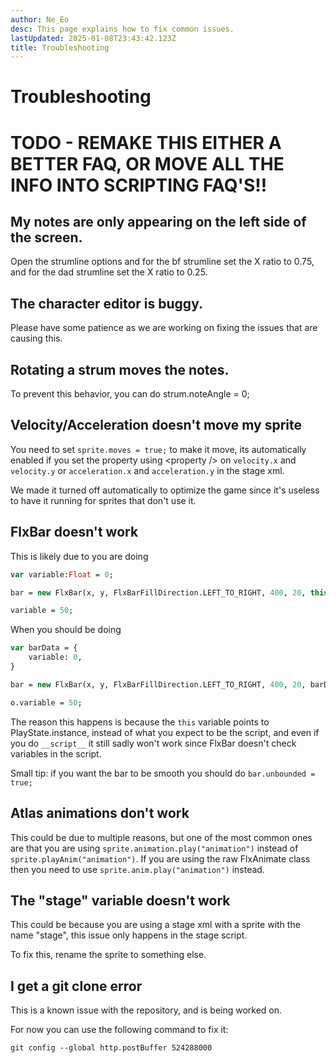 ```yaml
---
author: Ne_Eo
desc: This page explains how to fix common issues.
lastUpdated: 2025-01-08T23:43:42.123Z
title: Troubleshooting
---
```

# Troubleshooting

# TODO - REMAKE THIS EITHER A BETTER FAQ, OR MOVE ALL THE INFO INTO SCRIPTING FAQ'S!!

## <h2 id="notes-only-on-left-side" sidebar="Notes only on left side of the screen.">My notes are only appearing on the left side of the screen.</h2>

Open the strumline options and for the bf strumline set the X ratio to 0.75, and for the dad strumline set the X ratio to 0.25.

## <h2 id="character-editor-buggy">The character editor is buggy.</h2>

Please have some patience as we are working on fixing the issues that are causing this.

## <h2 id="rotating-strum-moves-notes">Rotating a strum moves the notes.</h2>

To prevent this behavior, you can do <syntax lang="haxe">strum.noteAngle = 0;</syntax>

## <h2 id="velocity-not-working" sidebar="Velocity not working">Velocity/Acceleration doesn't move my sprite</h2>

You need to set `sprite.moves = true;` to make it move, its automatically enabled if you set the property using <syntax lang="xml">&lt;property /&gt;</syntax> on `velocity.x` and `velocity.y` or `acceleration.x` and `acceleration.y` in the stage xml.

We made it turned off automatically to optimize the game since it's useless to have it running for sprites that don't use it.

## <h2 id="flxbar-not-working" sidebar="FlxBar not working">FlxBar doesn't work</h2>

This is likely due to you are doing
```haxe
var variable:Float = 0;

bar = new FlxBar(x, y, FlxBarFillDirection.LEFT_TO_RIGHT, 400, 20, this, "variable");

variable = 50;
```

When you should be doing
```haxe
var barData = {
    variable: 0,
}

bar = new FlxBar(x, y, FlxBarFillDirection.LEFT_TO_RIGHT, 400, 20, barData, "variable"); // The change was changing `this` to `barData`

o.variable = 50;
```

The reason this happens is because the `this` variable points to PlayState.instance, instead of what you expect to be the script, and even if you do `__script__` it still sadly won't work since FlxBar doesn't check variables in the script.

Small tip: if you want the bar to be smooth you should do `bar.unbounded = true;`


## <h2 id="atlas-anim-not-working" sidebar="Atlas animation not working">Atlas animations don't work</h2>

This could be due to multiple reasons, but one of the most common ones are that you are using `sprite.animation.play("animation")` instead of `sprite.playAnim("animation")`.
If you are using the raw FlxAnimate class then you need to use `sprite.anim.play("animation")` instead.

## <h2 id="stage-var-not-working" sidebar="&quot;stage&quot; variable not working">The &quot;stage&quot; variable doesn't work</h2>

This could be because you are using a stage xml with a sprite with the name "stage", this issue only happens in the stage script.

To fix this, rename the sprite to something else.

## <h2 id="git-clone-error" sidebar="Git clone error">I get a git clone error</h2>

This is a known issue with the repository, and is being worked on.

For now you can use the following command to fix it:

```txt
git config --global http.postBuffer 524288000
```
<!--
Hidden, since it might cause issues
git clone --depth=1 https://github.com/CodenameCrew/CodenameEngine.git
git fetch --unshallow
-->
